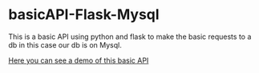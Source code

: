 # basicAPI-Flask-Mysql
This is a basic API using python and flask to make the basic requests to a db in this case our db is on Mysql.

[Here you can see a demo of this basic API](https://www.youtube.com/watch?v=ygUzJ2NH3Kw&feature=youtu.be "API demo")
